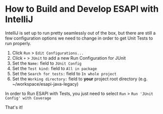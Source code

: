 # How to Build and Develop ESAPI with IntelliJ

IntelliJ is set up to run pretty seamlessly out of the box, but there are still a few configuration options we need to change in order to get Unit Tests to run properly.

1. Click `Run` > `Edit Configurations...`
2. Click `+` > `JUnit` to add a new Run Configuration for JUnit
3. Set the `Name:` field to `JUnit Config`
4. Set the `Test kind:` field to `All in package`
5. Set the `Search for tests:` field to `In whole project`
6. Set the `Working directory:` field to **your** project root directory (e.g. ~/workspace/esapi-java-legacy)

In order to Run ESAPI with Tests, you just need to select `Run` > `Run 'JUnit Config' with Coverage`

That's it!
